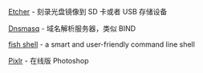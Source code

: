 [Etcher](https://etcher.io/) - 刻录光盘镜像到 SD 卡或者 USB 存储设备

[Dnsmasq](http://www.thekelleys.org.uk/dnsmasq/doc.html) - 域名解析服务器，类似 BIND

[fish shell](https://fishshell.com/) - a smart and user-friendly command line shell

[Pixlr](https://pixlr.com/editor/) - 在线版 Photoshop